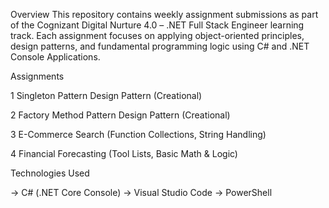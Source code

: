 Overview
This repository contains weekly assignment submissions as part of the Cognizant Digital Nurture 4.0 – .NET Full Stack Engineer learning track. Each assignment focuses on applying object-oriented principles, design patterns, and fundamental programming logic using C# and .NET Console Applications.

Assignments

1	Singleton Pattern	Design Pattern (Creational)

2	Factory Method Pattern	Design Pattern (Creational)

3	E-Commerce Search (Function	Collections, String Handling)

4	Financial Forecasting (Tool	Lists, Basic Math & Logic)

Technologies Used

-> C# (.NET Core Console)
-> Visual Studio Code
-> PowerShell


